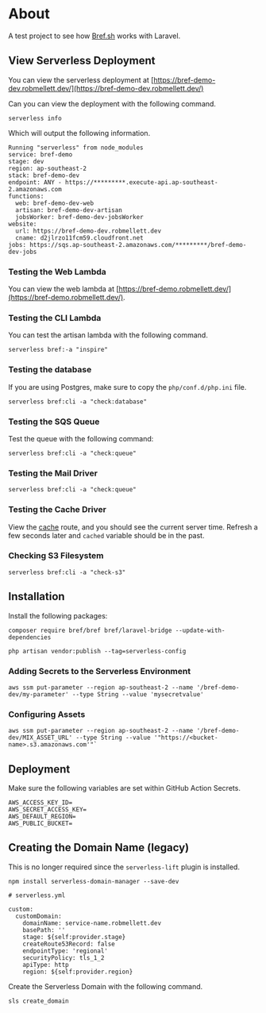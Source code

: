 # About
A test project to see how [Bref.sh](https://bref.sh/docs/frameworks/laravel.html) works with Laravel.

## View Serverless Deployment

You can view the serverless deployment at [https://bref-demo-dev.robmellett.dev/](https://bref-demo-dev.robmellett.dev/)

Can you can view the deployment with the following command.

```shell
serverless info
```

Which will output the following information.

```shell
Running "serverless" from node_modules
service: bref-demo
stage: dev
region: ap-southeast-2
stack: bref-demo-dev
endpoint: ANY - https://*********.execute-api.ap-southeast-2.amazonaws.com
functions:
  web: bref-demo-dev-web
  artisan: bref-demo-dev-artisan
  jobsWorker: bref-demo-dev-jobsWorker
website:
  url: https://bref-demo-dev.robmellett.dev
  cname: d2jlrzo11fcm59.cloudfront.net
jobs: https://sqs.ap-southeast-2.amazonaws.com/*********/bref-demo-dev-jobs
```

### Testing the Web Lambda

You can view the web lambda at [https://bref-demo.robmellett.dev/](https://bref-demo.robmellett.dev/).

### Testing the CLI Lambda

You can test the artisan lambda with the following command.

```shell
serverless bref:-a "inspire"
```

### Testing the database
If you are using Postgres, make sure to copy the `php/conf.d/php.ini` file.

```shell
serverless bref:cli -a "check:database"
```

### Testing the SQS Queue
Test the queue with the following command:

```shell
serverless bref:cli -a "check:queue"
```

### Testing the Mail Driver

```shell
serverless bref:cli -a "check:queue"
```

### Testing the Cache Driver
View the [cache](https://bref-demo-dev.robmellett.dev/cache) route, and you should see the current server time.  Refresh a few seconds later and `cached` variable should be in the past.

### Checking S3 Filesystem

```shell
serverless bref:cli -a "check-s3"
```

## Installation
Install the following packages:

```shell
composer require bref/bref bref/laravel-bridge --update-with-dependencies

php artisan vendor:publish --tag=serverless-config
```

### Adding Secrets to the Serverless Environment

```shell
aws ssm put-parameter --region ap-southeast-2 --name '/bref-demo-dev/my-parameter' --type String --value 'mysecretvalue'
```

### Configuring Assets

```shell
aws ssm put-parameter --region ap-southeast-2 --name '/bref-demo-dev/MIX_ASSET_URL' --type String --value '"https://<bucket-name>.s3.amazonaws.com'"`
```

## Deployment

Make sure the following variables are set within GitHub Action Secrets.

```dotenv
AWS_ACCESS_KEY_ID=
AWS_SECRET_ACCESS_KEY=
AWS_DEFAULT_REGION=
AWS_PUBLIC_BUCKET=
```

## Creating the Domain Name (legacy)

This is no longer required since the `serverless-lift` plugin is installed.

```shell
npm install serverless-domain-manager --save-dev
```

```shell
# serverless.yml

custom:
  customDomain:
    domainName: service-name.robmellett.dev
    basePath: ''
    stage: ${self:provider.stage}
    createRoute53Record: false
    endpointType: 'regional'
    securityPolicy: tls_1_2
    apiType: http
    region: ${self:provider.region}
```

Create the Serverless Domain with the following command.

```shell
sls create_domain
```

